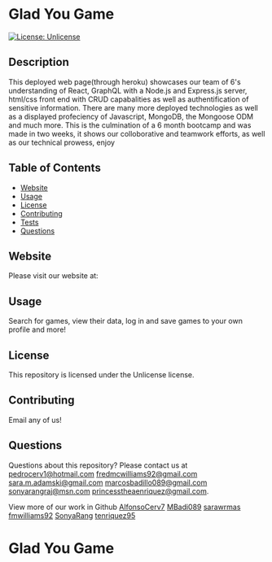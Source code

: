 # Glad You Game
[![License: Unlicense](https://img.shields.io/badge/license-Unlicense-blue.svg)](http://unlicense.org/)
## Description
This deployed web page(through heroku) showcases our team of 6's understanding of React, GraphQL with a Node.js and Express.js server, html/css front end with CRUD capabalities as well as authentification of sensitive information. There are many more deployed technologies as well as a displayed profeciency of Javascript, MongoDB, the Mongoose ODM and much more. This is the culmination of a 6 month bootcamp and was made in two weeks, it shows our colloborative and teamwork efforts, as well as our technical prowess, enjoy

## Table of Contents
* [Website](#Website)
* [Usage](#usage)
* [License](#license)
* [Contributing](#contributing)
* [Tests](#tests)
* [Questions](#questions)
## Website
Please visit our website at:
## Usage
Search for games, view their data, log in and save games to your own profile and more!
## License
This repository is licensed under the Unlicense license.
## Contributing
Email any of us!

## Questions
Questions about this repository? Please contact us at [pedrocerv1@hotmail.com](mailto:pedrocerv1@hotmail.com) [fredmcwilliams92@gmail.com](mailto:fredmcwilliams92@gmail.com) [sara.m.adamski@gmail.com](mailto:sara.m.adamski@gmail.com) [marcosbadillo089@gmail.com](mailto:marcosbadillo089@gmail.com) [sonyarangraj@msn.com](mailto:sonyarangraj@msn.com) [princesstheaenriquez@gmail.com](mailto:princesstheaenriquez@gmail.com). 

View more of our work in Github [AlfonsoCerv7](https://github.com/AlfonsoCerv7) [MBadi089](https://github.com/MBadi089) [sarawrmas](https://github.com/sarawrmas) [fmwilliams92](https://github.com/fmwilliams92) [SonyaRang](https://github.com/SonyaRang) [tenriquez95](https://github.com/tenriquez95)
# Glad You Game